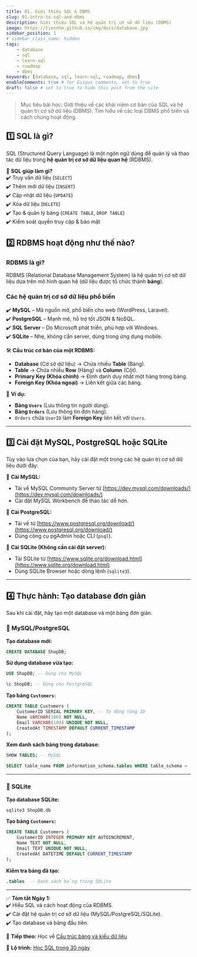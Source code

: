 ```yaml
---
title: 01. Giới thiệu SQL & DBMS
slug: 01-intro-to-sql-and-dbms
description: Giới thiệu SQL và hệ quản trị cơ sở dữ liệu (DBMS)
image: https://tiennhm.github.io/img/docs/database.jpg
sidebar_position: 1
# sidebar_class_name: hidden
tags:
    - database
    - sql
    - learn-sql
    - roadmap
    - dbms
keywords: [database, sql, learn-sql, roadmap, dbms]
enableComments: true # for Gisqus comments, set to true
draft: false # set to true to hide this post from the site
---
```


> Mục tiêu bài học: Giới thiệu về các khái niệm cơ bản của SQL và hệ quản trị cơ sở dữ liệu (DBMS). Tìm hiểu về các loại DBMS phổ biến và cách chúng hoạt động.

## **1️⃣ SQL là gì?**  
SQL (Structured Query Language) là một ngôn ngữ dùng để quản lý và thao tác dữ liệu trong **hệ quản trị cơ sở dữ liệu quan hệ** (RDBMS).  

🔹 **SQL giúp làm gì?**  
✔️ Truy vấn dữ liệu (`SELECT`)  
✔️ Thêm mới dữ liệu (`INSERT`)  
✔️ Cập nhật dữ liệu (`UPDATE`)  
✔️ Xóa dữ liệu (`DELETE`)  
✔️ Tạo & quản lý bảng (`CREATE TABLE`, `DROP TABLE`)  
✔️ Kiểm soát quyền truy cập & bảo mật  

## **2️⃣ RDBMS hoạt động như thế nào?**  
### RDBMS là gì?
RDBMS (Relational Database Management System) là hệ quản trị cơ sở dữ liệu dựa trên mô hình quan hệ (dữ liệu được tổ chức thành **bảng**).  

### Các hệ quản trị cơ sở dữ liệu phổ biến  
✔️ **MySQL** – Mã nguồn mở, phổ biến cho web (WordPress, Laravel).  
✔️ **PostgreSQL** – Mạnh mẽ, hỗ trợ tốt JSON & NoSQL.  
✔️ **SQL Server** – Do Microsoft phát triển, phù hợp với Windows.  
✔️ **SQLite** – Nhẹ, không cần server, dùng trong ứng dụng mobile.  

🛠 **Cấu trúc cơ bản của một RDBMS:**  
- **Database** (Cơ sở dữ liệu) → Chứa nhiều **Table** (Bảng).  
- **Table** → Chứa nhiều **Row** (Hàng) và **Column** (Cột).  
- **Primary Key (Khóa chính)** → Định danh duy nhất một hàng trong bảng.  
- **Foreign Key (Khóa ngoại)** → Liên kết giữa các bảng.  

📌 **Ví dụ:**  
- **Bảng `Users`** (Lưu thông tin người dùng).  
- **Bảng `Orders`** (Lưu thông tin đơn hàng).  
- `Orders` chứa `UserID` làm **Foreign Key** liên kết với `Users`.  

---

## **3️⃣ Cài đặt MySQL, PostgreSQL hoặc SQLite**  
Tùy vào lựa chọn của bạn, hãy cài đặt một trong các hệ quản trị cơ sở dữ liệu dưới đây:  

🔹 **Cài MySQL:**  
- Tải về MySQL Community Server từ [https://dev.mysql.com/downloads/](https://dev.mysql.com/downloads/)  
- Cài đặt MySQL Workbench để thao tác dễ hơn.  

🔹 **Cài PostgreSQL:**  
- Tải về từ [https://www.postgresql.org/download/](https://www.postgresql.org/download/)  
- Dùng công cụ pgAdmin hoặc CLI (`psql`).  

🔹 **Cài SQLite (Không cần cài đặt server):**  
- Tải SQLite từ [https://www.sqlite.org/download.html](https://www.sqlite.org/download.html)  
- Dùng SQLite Browser hoặc dòng lệnh (`sqlite3`).  

---

## **4️⃣ Thực hành: Tạo database đơn giản**  
Sau khi cài đặt, hãy tạo một database và một bảng đơn giản.

### 📌 MySQL/PostgreSQL 
**Tạo database mới:**  
```sql
CREATE DATABASE ShopDB;
```
**Sử dụng database vừa tạo:**  
```sql
USE ShopDB; -- Dùng cho MySQL
```
```sql
\c ShopDB; -- Dùng cho PostgreSQL
```
**Tạo bảng `Customers`:**  
```sql
CREATE TABLE Customers (
    CustomerID SERIAL PRIMARY KEY, -- Tự động tăng ID
    Name VARCHAR(100) NOT NULL,
    Email VARCHAR(100) UNIQUE NOT NULL,
    CreatedAt TIMESTAMP DEFAULT CURRENT_TIMESTAMP
);
```
**Xem danh sách bảng trong database:**  
```sql
SHOW TABLES; -- MySQL  
```
```sql
SELECT table_name FROM information_schema.tables WHERE table_schema = 'public'; -- PostgreSQL  
```

---

### 📌 SQLite
**Tạo database SQLite:**  
```sh
sqlite3 ShopDB.db
```
**Tạo bảng `Customers`:**  
```sql
CREATE TABLE Customers (
    CustomerID INTEGER PRIMARY KEY AUTOINCREMENT,
    Name TEXT NOT NULL,
    Email TEXT UNIQUE NOT NULL,
    CreatedAt DATETIME DEFAULT CURRENT_TIMESTAMP
);
```
**Kiểm tra bảng đã tạo:**  
```sql
.tables  -- Danh sách bảng trong SQLite  
```

---

✅ **Tóm tắt Ngày 1:**  
✔️ Hiểu SQL và cách hoạt động của RDBMS.  
✔️ Cài đặt hệ quản trị cơ sở dữ liệu (MySQL/PostgreSQL/SQLite).  
✔️ Tạo database và bảng đầu tiên.  

🚀 **Tiếp theo:** Học về [Cấu trúc bảng và kiểu dữ liệu](02.%20Table%20structure%20and%20data%20types.md)

📌 **Lộ trình:** [Học SQL trong 30 ngày](00.%2030-Day%20SQL%20Learning%20Roadmap.md)